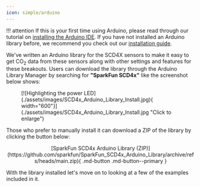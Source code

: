 ```yaml
---
icon: simple/arduino
---
```


!!! attention
	If this is your first time using Arduino, please read through our tutorial on [installing the Arduino IDE](https://learn.sparkfun.com/tutorials/installing-arduino-ide). If you have not installed an Arduino library before, we recommend you check out our [installation guide](https://learn.sparkfun.com/tutorials/installing-an-arduino-library).


We've written an Arduino library for the SCD4X sensors to make it easy to get CO<sub>2</sub> data from these sensors along with other settings and features for these breakouts. Users can download the library through the Arduino Library Manager by searching for <b>"SparkFun SCD4x"</b> like the screenshot below shows:

<figure markdown>
[![Highlighting the power LED](./assets/images/SCD4x_Arduino_Library_Install.jpg){ width="600"}](./assets/images/SCD4x_Arduino_Library_Install.jpg "Click to enlarge")
</figure>

Those who prefer to manually install it can download a ZIP of the library by clicking the button below:

<center>
[SparkFun SCD4x Arduino Library (ZIP)](https://github.com/sparkfun/SparkFun_SCD4x_Arduino_Library/archive/refs/heads/main.zip){ .md-button .md-button--primary }
</center>

With the library installed let's move on to looking at a few of the examples included in it.

